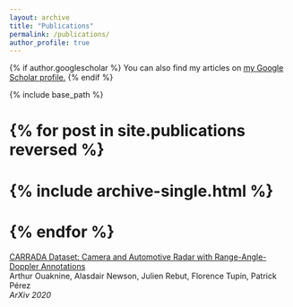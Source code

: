 ```yaml
---
layout: archive
title: "Publications"
permalink: /publications/
author_profile: true
---
```


{% if author.googlescholar %}
  You can also find my articles on <u><a href="{{author.googlescholar}}">my Google Scholar profile</a>.</u>
{% endif %}

{% include base_path %}

# {% for post in site.publications reversed %}
#   {% include archive-single.html %}
# {% endfor %}

[CARRADA Dataset: Camera and Automotive Radar with Range-Angle-Doppler Annotations](https://arxiv.org/abs/2005.01456)  
Arthur Ouaknine, Alasdair Newson, Julien Rebut, Florence Tupin, Patrick Pérez  
*ArXiv 2020*